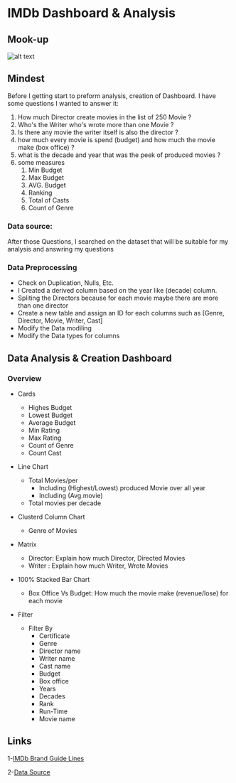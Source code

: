 # IMDb Dashboard & Analysis
## Mook-up

![alt text](https://github.com/youseftaz5/IMDb-Dashboard/blob/master/MookUP/IMDb-MookUP.jpg?=raw=true)

## Mindest
Before I getting start to preform analysis, creation of Dashboard. I have some questions I wanted to answer it:

1. How much Director create movies in the list of 250 Movie ?
2. Who's the Writer who's wrote more than one Movie ?
3. Is there any movie the writer itself is also the director ?
4. how much every movie is spend (budget) and how much the movie make (box office) ?
5. what is the decade and year that was the peek of produced movies ?
5. some measures 
    1. Min Budget
    2. Max Budget
    3. AVG. Budget
    4. Ranking
    5. Total of Casts
    6. Count of Genre

### Data source: 

After those Questions, I searched on the dataset that will be suitable for my analysis and answring my  questions

### Data Preprocessing 

- Check on Duplication, Nulls, Etc. 
- I Created a derived column based on the year like (decade) column.
- Spliting the Directors because for each movie maybe there are more than one director 
- Create a new table and assign an ID for each columns such as [Genre, Director, Movie, Writer, Cast]
- Modify the Data modiling 
- Modify the Data types for columns



## Data Analysis & Creation Dashboard
### Overview

- Cards
    * Highes Budget
    * Lowest Budget
    * Average Budget
    * Min Rating 
    * Max Rating
    * Count of Genre
    * Count Cast
- Line Chart
    * Total Movies/per
      * Including (Highest/Lowest) produced Movie over all year
      * Including (Avg.movie)
    * Total movies per decade

- Clusterd Column Chart
    * Genre of Movies

- Matrix
    * Director: Explain how much Director, Directed Movies
    * Writer  : Explain how much Writer, Wrote Movies
- 100% Stacked Bar Chart
    * Box Office Vs Budget: How much the movie make (revenue/lose) for each movie

- Filter
    * Filter By 
       * Certificate
       * Genre
       * Director name
       * Writer name
       * Cast name
       * Budget
       * Box office
       * Years
       * Decades
       * Rank
       * Run-Time
       * Movie name


## Links

1-[IMDb Brand Guide Lines](https://brand.imdb.com/imdb)

2-[Data Source](https://www.kaggle.com/datasets/rajugc/imdb-top-250-movies-dataset)

